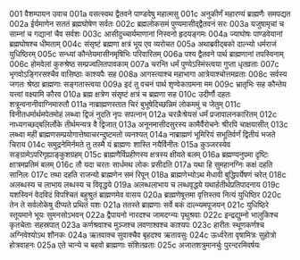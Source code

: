 001	वैशम्पायन उवाच
001a	वसत्स्वथ द्वैतवने पाण्डवेषु महात्मसु
001c	अनुकीर्णं महारण्यं ब्राह्मणैः समपद्यत
002a	ईर्यमाणेन सततं ब्रह्मघोषेण सर्वतः
002c	ब्रह्मलोकसमं पुण्यमासीद्द्वैतवनं सरः
003a	यजुषामृचां च साम्नां च गद्यानां चैव सर्वशः
003c	आसीदुच्चार्यमाणानां निस्वनो हृदयङ्गमः
004a	ज्याघोषः पाण्डवेयानां ब्रह्मघोषश्च धीमताम्
004c	संसृष्टं ब्रह्मणा क्षत्रं भूय एव व्यरोचत
005a	अथाब्रवीद्बको दाल्भ्यो धर्मराजं युधिष्ठिरम्
005c	सन्ध्यां कौन्तेयमासीनमृषिभिः परिवारितम्
006a	पश्य द्वैतवने पार्थ ब्राह्मणानां तपस्विनाम्
006c	होमवेलां कुरुश्रेष्ठ सम्प्रज्वलितपावकाम्
007a	चरन्ति धर्मं पुण्येऽस्मिंस्त्वया गुप्ता धृतव्रताः
007c	भृगवोऽङ्गिरसश्चैव वासिष्ठाः काश्यपैः सह
008a	आगस्त्याश्च महाभागा आत्रेयाश्चोत्तमव्रताः
008c	सर्वस्य जगतः श्रेष्ठा ब्राह्मणाः सङ्गतास्त्वया
009a	इदं तु वचनं पार्थ शृण्वेकाग्रमना मम
009c	भ्रातृभिः सह कौन्तेय यत्त्वां वक्ष्यामि कौरव
010a	ब्रह्म क्षत्रेण संसृष्टं क्षत्रं च ब्रह्मणा सह
010c	उदीर्णौ दहतः शत्रून्वनानीवाग्निमारुतौ
011a	नाब्राह्मणस्तात चिरं बुभूषेदिच्छन्निमं लोकममुं च जेतुम्
011c	विनीतधर्मार्थमपेतमोहं लब्ध्वा द्विजं नुदति नृपः सपत्नान्
012a	चरन्नैःश्रेयसं धर्मं प्रजापालनकारितम्
012c	नाध्यगच्छद्बलिर्लोके तीर्थमन्यत्र वै द्विजात्
013a	अनूनमासीदसुरस्य कामैर्वैरोचनेः श्रीरपि चाक्षयासीत्
013c	लब्ध्वा महीं ब्राह्मणसम्प्रयोगात्तेष्वाचरन्दुष्टमतो व्यनश्यत्
014a	नाब्राह्मणं भूमिरियं सभूतिर्वर्णं द्वितीयं भजते चिराय
014c	समुद्रनेमिर्नमते तु तस्मै यं ब्राह्मणः शास्ति नयैर्विनीतः
015a	कुञ्जरस्येव सङ्ग्रामेऽपरिगृह्याङ्कुशग्रहम्
015c	ब्राह्मणैर्विप्रहीणस्य क्षत्रस्य क्षीयते बलम्
016a	ब्रह्मण्यनुपमा दृष्टिः क्षात्रमप्रतिमं बलम्
016c	तौ यदा चरतः सार्धमथ लोकः प्रसीदति
017a	यथा हि सुमहानग्निः कक्षं दहति सानिलः
017c	तथा दहति राजन्यो ब्राह्मणेन समं रिपून्
018a	ब्राह्मणेभ्योऽथ मेधावी बुद्धिपर्येषणं चरेत्
018c	अलब्धस्य च लाभाय लब्धस्य च विवृद्धये
019a	अलब्धलाभाय च लब्धवृद्धये यथार्हतीर्थप्रतिपादनाय
019c	यशस्विनं वेदविदं विपश्चितं बहुश्रुतं ब्राह्मणमेव वासय
020a	ब्राह्मणेषूत्तमा वृत्तिस्तव नित्यं युधिष्ठिर
020c	तेन ते सर्वलोकेषु दीप्यते प्रथितं यशः
021a	ततस्ते ब्राह्मणाः सर्वे बकं दाल्भ्यमपूजयन्
021c	युधिष्ठिरे स्तूयमाने भूयः सुमनसोऽभवन्
022a	द्वैपायनो नारदश्च जामदग्न्यः पृथुश्रवाः
022c	इन्द्रद्युम्नो भालुकिश्च कृतचेताः सहस्रपात्
023a	कर्णश्रवाश्च मुञ्जश्च लवणाश्वश्च काश्यपः
023c	हारीतः स्थूणकर्णश्च अग्निवेश्योऽथ शौनकः
024a	ऋतवाक्च सुवाक्चैव बृहदश्व ऋतावसुः
024c	ऊर्ध्वरेता वृषामित्रः सुहोत्रो होत्रवाहनः
025a	एते चान्ये च बहवो ब्राह्मणाः संशितव्रताः
025c	अजातशत्रुमानर्चुः पुरन्दरमिवर्षयः
